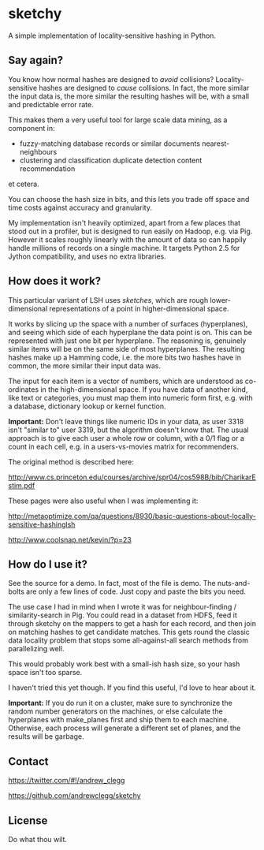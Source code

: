 sketchy
=======

A simple implementation of locality-sensitive hashing in Python.

Say again?
----------

You know how normal hashes are designed to _avoid_ collisions?
Locality-sensitive hashes are designed to _cause_ collisions. In fact, the more
similar the input data is, the more similar the resulting hashes will be, with
a small and predictable error rate.

This makes them a very useful tool for large scale data mining, as a component
in:

* fuzzy-matching database records or similar documents nearest-neighbours
* clustering and classification duplicate detection content recommendation

et cetera.

You can choose the hash size in bits, and this lets you trade off space and
time costs against accuracy and granularity.

My implementation isn't heavily optimized, apart from a few places that stood
out in a profiler, but is designed to run easily on Hadoop, e.g. via Pig.
However it scales roughly linearly with the amount of data so can happily
handle millions of records on a single machine. It targets Python 2.5 for
Jython compatibility, and uses no extra libraries.

How does it work?
-----------------

This particular variant of LSH uses _sketches_, which are rough
lower-dimensional representations of a point in higher-dimensional space.

It works by slicing up the space with a number of surfaces (hyperplanes), and
seeing which side of each hyperplane the data point is on. This can be
represented with just one bit per hyperplane. The reasoning is, genuinely
similar items will be on the same side of most hyperplanes. The resulting
hashes make up a Hamming code, i.e. the more bits two hashes have in common,
the more similar their input data was.

The input for each item is a vector of numbers, which are understood as
co-ordinates in the high-dimensional space. If you have data of another kind,
like text or categories, you must map them into numeric form first, e.g. with a
database, dictionary lookup or kernel function.

**Important:** Don't leave things like numeric IDs in your data, as user 3318
isn't "similar to" user 3319, but the algorithm doesn't know that. The usual
approach is to give each user a whole row or column, with a 0/1 flag or a count
in each cell, e.g. in a users-vs-movies matrix for recommenders.

The original method is described here:

http://www.cs.princeton.edu/courses/archive/spr04/cos598B/bib/CharikarEstim.pdf

These pages were also useful when I was implementing it:

http://metaoptimize.com/qa/questions/8930/basic-questions-about-locally-sensitive-hashinglsh

http://www.coolsnap.net/kevin/?p=23

How do I use it?
----------------

See the source for a demo. In fact, most of the file is demo. The
nuts-and-bolts are only a few lines of code. Just copy and paste the bits you
need.

The use case I had in mind when I wrote it was for neighbour-finding /
similarity-search in Pig. You could read in a dataset from HDFS, feed it
through sketchy on the mappers to get a hash for each record, and then join on
matching hashes to get candidate matches. This gets round the classic data
locality problem that stops some all-against-all search methods from
parallelizing well.

This would probably work best with a small-ish hash size, so your hash space
isn't too sparse.

I haven't tried this yet though. If you find this useful, I'd love to hear about
it.

**Important:** If you do run it on a cluster, make sure to synchronize the
random number generators on the machines, or else calculate the hyperplanes
with make_planes first and ship them to each machine. Otherwise, each process
will generate a different set of planes, and the results will be garbage.

Contact
-------

https://twitter.com/#!/andrew_clegg

https://github.com/andrewclegg/sketchy

License
-------

Do what thou wilt.

